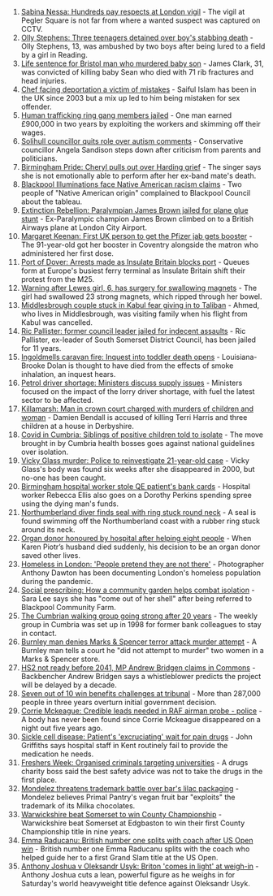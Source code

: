 1. [Sabina Nessa: Hundreds pay respects at London vigil](https://www.bbc.co.uk/news/uk-england-london-58684030?at_medium=RSS&at_campaign=KARANGA) - The vigil at Pegler Square is not far from where a wanted suspect was captured on CCTV.
2. [Olly Stephens: Three teenagers detained over boy's stabbing death](https://www.bbc.co.uk/news/uk-england-berkshire-58666322?at_medium=RSS&at_campaign=KARANGA) - Olly Stephens, 13, was ambushed by two boys after being lured to a field by a girl in Reading.
3. [Life sentence for Bristol man who murdered baby son](https://www.bbc.co.uk/news/uk-england-bristol-58675975?at_medium=RSS&at_campaign=KARANGA) - James Clark, 31, was convicted of killing baby Sean who died with 71 rib fractures and head injuries.
4. [Chef facing deportation a victim of mistakes](https://www.bbc.co.uk/news/uk-england-cambridgeshire-56449460?at_medium=RSS&at_campaign=KARANGA) - Saiful Islam has been in the UK since 2003 but a mix up led to him being mistaken for sex offender.
5. [Human trafficking ring gang members jailed](https://www.bbc.co.uk/news/uk-england-stoke-staffordshire-58678646?at_medium=RSS&at_campaign=KARANGA) - One man earned £900,000 in two years by exploiting the workers and skimming off their wages.
6. [Solihull councillor quits role over autism comments](https://www.bbc.co.uk/news/uk-england-birmingham-58678201?at_medium=RSS&at_campaign=KARANGA) - Conservative councillor Angela Sandison steps down after criticism from parents and politicians.
7. [Birmingham Pride: Cheryl pulls out over Harding grief](https://www.bbc.co.uk/news/uk-england-birmingham-58681707?at_medium=RSS&at_campaign=KARANGA) - The singer says she is not emotionally able to perform after her ex-band mate's death.
8. [Blackpool Illuminations face Native American racism claims](https://www.bbc.co.uk/news/uk-england-lancashire-58682536?at_medium=RSS&at_campaign=KARANGA) - Two people of "Native American origin" complained to Blackpool Council about the tableau.
9. [Extinction Rebellion: Paralympian James Brown jailed for plane glue stunt](https://www.bbc.co.uk/news/uk-england-london-58678274?at_medium=RSS&at_campaign=KARANGA) - Ex-Paralympic champion James Brown climbed on to a British Airways plane at London City Airport.
10. [Margaret Keenan: First UK person to get the Pfizer jab gets booster](https://www.bbc.co.uk/news/uk-england-coventry-warwickshire-58680014?at_medium=RSS&at_campaign=KARANGA) - The 91-year-old got her booster in Coventry alongside the matron who administered her first dose.
11. [Port of Dover: Arrests made as Insulate Britain blocks port](https://www.bbc.co.uk/news/uk-england-kent-58676610?at_medium=RSS&at_campaign=KARANGA) - Queues form at Europe's busiest ferry terminal as Insulate Britain shift their protest from the M25.
12. [Warning after Lewes girl, 6, has surgery for swallowing magnets](https://www.bbc.co.uk/news/uk-england-sussex-58680103?at_medium=RSS&at_campaign=KARANGA) - The girl had swallowed 23 strong magnets, which ripped through her bowel.
13. [Middlesbrough couple stuck in Kabul fear giving in to Taliban](https://www.bbc.co.uk/news/uk-england-tees-58671960?at_medium=RSS&at_campaign=KARANGA) - Ahmed, who lives in Middlesbrough, was visiting family when his flight from Kabul was cancelled.
14. [Ric Pallister: former council leader jailed for indecent assaults](https://www.bbc.co.uk/news/uk-england-somerset-58677037?at_medium=RSS&at_campaign=KARANGA) - Ric Pallister, ex-leader of South Somerset District Council, has been jailed for 11 years.
15. [Ingoldmells caravan fire: Inquest into toddler death opens](https://www.bbc.co.uk/news/uk-england-lincolnshire-58678392?at_medium=RSS&at_campaign=KARANGA) - Louisiana-Brooke Dolan is thought to have died from the effects of smoke inhalation, an inquest hears.
16. [Petrol driver shortage: Ministers discuss supply issues](https://www.bbc.co.uk/news/business-58670792?at_medium=RSS&at_campaign=KARANGA) - Ministers focused on the impact of the lorry driver shortage, with fuel the latest sector to be affected.
17. [Killamarsh: Man in crown court charged with murders of children and woman](https://www.bbc.co.uk/news/uk-england-derbyshire-58676080?at_medium=RSS&at_campaign=KARANGA) - Damien Bendall is accused of killing Terri Harris and three children at a house in Derbyshire.
18. [Covid in Cumbria: Siblings of positive children told to isolate](https://www.bbc.co.uk/news/uk-england-cumbria-58676862?at_medium=RSS&at_campaign=KARANGA) - The move brought in by Cumbria health bosses goes against national guidelines over isolation.
19. [Vicky Glass murder: Police to reinvestigate 21-year-old case](https://www.bbc.co.uk/news/uk-england-tees-58665677?at_medium=RSS&at_campaign=KARANGA) - Vicky Glass's body was found six weeks after she disappeared in 2000, but no-one has been caught.
20. [Birmingham hospital worker stole QE patient's bank cards](https://www.bbc.co.uk/news/uk-england-birmingham-58678101?at_medium=RSS&at_campaign=KARANGA) - Hospital worker Rebecca Ellis also goes on a Dorothy Perkins spending spree using the dying man's funds.
21. [Northumberland diver finds seal with ring stuck round neck](https://www.bbc.co.uk/news/uk-england-tyne-58678765?at_medium=RSS&at_campaign=KARANGA) - A seal is found swimming off the Northumberland coast with a rubber ring stuck around its neck.
22. [Organ donor honoured by hospital after helping eight people](https://www.bbc.co.uk/news/uk-england-leeds-58682672?at_medium=RSS&at_campaign=KARANGA) - When Karen Piotr’s husband died suddenly, his decision to be an organ donor saved other lives.
23. [Homeless in London: 'People pretend they are not there'](https://www.bbc.co.uk/news/uk-england-london-58639151?at_medium=RSS&at_campaign=KARANGA) - Photographer Anthony Dawton has been documenting London's homeless population during the pandemic.
24. [Social prescribing: How a community garden helps combat isolation](https://www.bbc.co.uk/news/uk-england-lancashire-58661554?at_medium=RSS&at_campaign=KARANGA) - Sara Lee says she has "come out of her shell" after being referred to Blackpool Community Farm.
25. [The Cumbrian walking group going strong after 20 years](https://www.bbc.co.uk/news/uk-england-cumbria-58642000?at_medium=RSS&at_campaign=KARANGA) - The weekly group in Cumbria was set up in 1998 for former bank colleagues to stay in contact.
26. [Burnley man denies Marks & Spencer terror attack murder attempt](https://www.bbc.co.uk/news/uk-england-lancashire-58679503?at_medium=RSS&at_campaign=KARANGA) - A Burnley man tells a court he "did not attempt to murder" two women in a Marks & Spencer store.
27. [HS2 not ready before 2041, MP Andrew Bridgen claims in Commons](https://www.bbc.co.uk/news/uk-england-leicestershire-58671051?at_medium=RSS&at_campaign=KARANGA) - Backbencher Andrew Bridgen says a whistleblower predicts the project will be delayed by a decade.
28. [Seven out of 10 win benefits challenges at tribunal](https://www.bbc.co.uk/news/uk-58284613?at_medium=RSS&at_campaign=KARANGA) - More than 287,000 people in three years overturn initial government decision.
29. [Corrie Mckeague: Credible leads needed in RAF airman probe - police](https://www.bbc.co.uk/news/uk-england-suffolk-58605261?at_medium=RSS&at_campaign=KARANGA) - A body has never been found since Corrie Mckeague disappeared on a night out five years ago.
30. [Sickle cell disease: Patient's 'excruciating' wait for pain drugs](https://www.bbc.co.uk/news/uk-england-kent-58665308?at_medium=RSS&at_campaign=KARANGA) - John Griffiths says hospital staff in Kent routinely fail to provide the medication he needs.
31. [Freshers Week: Organised criminals targeting universities](https://www.bbc.co.uk/news/uk-england-tyne-58666777?at_medium=RSS&at_campaign=KARANGA) - A drugs charity boss said the best safety advice was not to take the drugs in the first place.
32. [Mondelez threatens trademark battle over bar's lilac packaging](https://www.bbc.co.uk/news/uk-england-london-58642113?at_medium=RSS&at_campaign=KARANGA) - Mondelez believes Primal Pantry's vegan fruit bar "exploits" the trademark of its Milka chocolates.
33. [Warwickshire beat Somerset to win County Championship](https://www.bbc.co.uk/sport/cricket/58678705?at_medium=RSS&at_campaign=KARANGA) - Warwickshire beat Somerset at Edgbaston to win their first County Championship title in nine years.
34. [Emma Raducanu: British number one splits with coach after US Open win](https://www.bbc.co.uk/sport/tennis/58682151?at_medium=RSS&at_campaign=KARANGA) - British number one Emma Raducanu splits with the coach who helped guide her to a first Grand Slam title at the US Open.
35. [Anthony Joshua v Oleksandr Usyk: Briton 'comes in light' at weigh-in](https://www.bbc.co.uk/sport/boxing/58680565?at_medium=RSS&at_campaign=KARANGA) - Anthony Joshua cuts a lean, powerful figure as he weighs in for Saturday's world heavyweight title defence against Oleksandr Usyk.
